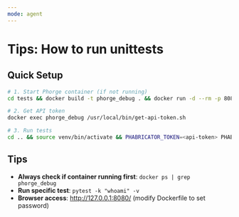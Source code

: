 ```yaml
---
mode: agent
---
```

# Tips: How to run unittests

## Quick Setup
```bash
# 1. Start Phorge container (if not running)
cd tests && docker build -t phorge_debug . && docker run -d --rm -p 8080:80 --name phorge_debug phorge_debug

# 2. Get API token
docker exec phorge_debug /usr/local/bin/get-api-token.sh

# 3. Run tests
cd .. && source venv/bin/activate && PHABRICATOR_TOKEN=<api-token> PHABRICATOR_URL=http://127.0.0.1:8080/api/ pytest
```

## Tips
- **Always check if container running first**: `docker ps | grep phorge_debug`
- **Run specific test**: `pytest -k "whoami" -v`
- **Browser access**: http://127.0.0.1:8080/ (modify Dockerfile to set password)
